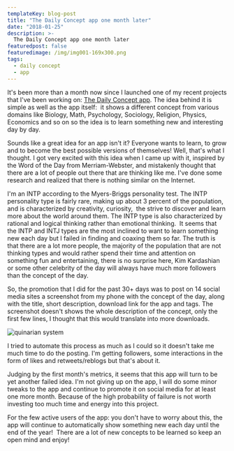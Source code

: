 ```yaml
---
templateKey: blog-post
title: "The Daily Concept app one month later"
date: "2018-01-25"
description: >-
  The Daily Concept app one month later
featuredpost: false
featuredimage: /img/img001-169x300.png
tags:
  - daily concept
  - app
---
```


It's been more than a month now since I launched one of my recent projects that I've been working on: [The Daily Concept app](https://play.google.com/store/apps/details?id=com.conceptaday&referrer=utm_source%3Dwordpress%26utm_medium%3Dsocial%2520media). The idea behind it is simple as well as the app itself:  it shows a different concept from various domains like Biology, Math, Psychology, Sociology, Religion, Physics, Economics and so on so the idea is to learn something new and interesting day by day.

Sounds like a great idea for an app isn't it? Everyone wants to learn, to grow and to become the best possible versions of themselves! Well, that's what I thought. I got very excited with this idea when I came up with it, inspired by the Word of the Day from Merriam-Webster, and mistakenly thought that there are a lot of people out there that are thinking like me. I've done some research and realized that there is nothing similar on the Internet.

I'm an INTP according to the Myers-Briggs personality test. The INTP personality type is fairly rare, making up about 3 percent of the population, and is characterized by creativity, curiosity,  the strive to discover and learn more about the world around them. The INTP type is also characterized by rational and logical thinking rather than emotional thinking.  It seems that the INTP and INTJ types are the most inclined to want to learn something new each day but I failed in finding and coaxing them so far. The truth is that there are a lot more people, the majority of the population that are not thinking types and would rather spend their time and attention on something fun and entertaining, there is no surprise here, Kim Kardashian or some other celebrity of the day will always have much more followers than the concept of the day.

So, the promotion that I did for the past 30+ days was to post on 14 social media sites a screenshot from my phone with the concept of the day, along with the title, short description, download link for the app and tags. The screenshot doesn't shows the whole description of the concept, only the first few lines, I thought that this would translate into more downloads.

![quinarian system](https://stefantesoi.com/wp-content/uploads/2018/01/img001-169x300.png)

I tried to automate this process as much as I could so it doesn't take me much time to do the posting. I'm getting followers, some interactions in the form of likes and retweets/reblogs but that's about it.

Judging by the first month's metrics, it seems that this app will turn to be yet another failed idea. I'm not giving up on the app, I will do some minor tweaks to the app and continue to promote it on social media for at least one more month. Because of the high probability of failure is not worth investing too much time and energy into this project.

For the few active users of the app: you don't have to worry about this, the app will continue to automatically show something new each day until the end of the year!  There are a lot of new concepts to be learned so keep an open mind and enjoy!

